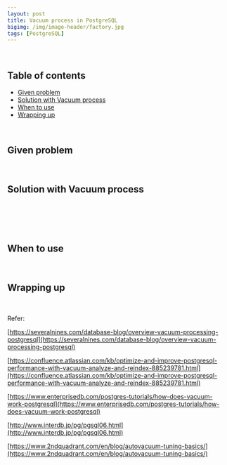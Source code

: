 ```yaml
---
layout: post
title: Vacuum process in PostgreSQL
bigimg: /img/image-header/factory.jpg
tags: [PostgreSQL]
---
```




<br>

## Table of contents
- [Given problem]()
- [Solution with Vacuum process]()
- [When to use]()
- [Wrapping up]()


<br>

## Given problem






<br>

## Solution with Vacuum process





<br>

## 





<br>

## When to use






<br>

## Wrapping up






<br>

Refer:

[https://severalnines.com/database-blog/overview-vacuum-processing-postgresql](https://severalnines.com/database-blog/overview-vacuum-processing-postgresql)

[https://confluence.atlassian.com/kb/optimize-and-improve-postgresql-performance-with-vacuum-analyze-and-reindex-885239781.html](https://confluence.atlassian.com/kb/optimize-and-improve-postgresql-performance-with-vacuum-analyze-and-reindex-885239781.html)

[https://www.enterprisedb.com/postgres-tutorials/how-does-vacuum-work-postgresql](https://www.enterprisedb.com/postgres-tutorials/how-does-vacuum-work-postgresql)

[http://www.interdb.jp/pg/pgsql06.html](http://www.interdb.jp/pg/pgsql06.html)

[https://www.2ndquadrant.com/en/blog/autovacuum-tuning-basics/](https://www.2ndquadrant.com/en/blog/autovacuum-tuning-basics/)

